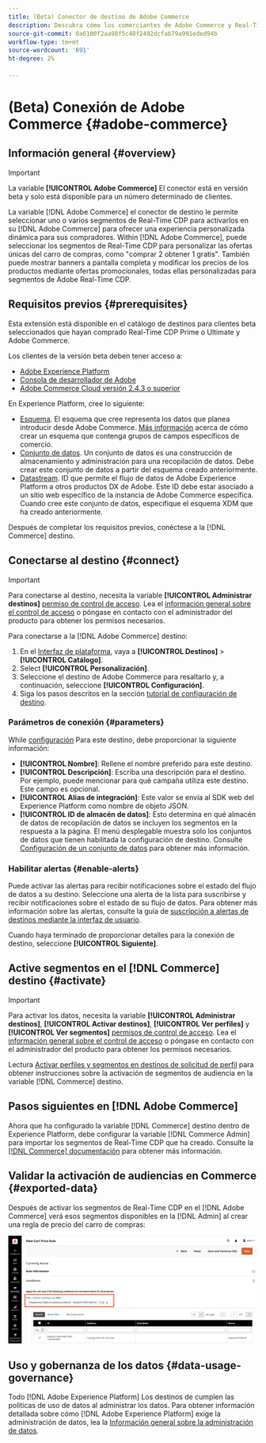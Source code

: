 ```yaml
---
title: (Beta) Conector de destino de Adobe Commerce
description: Descubra cómo los comerciantes de Adobe Commerce y Real-Time CDP pueden personalizar la experiencia de compra al ofrecer contenido y promociones de sitio altamente relevantes, personalizados para los segmentos de clientes creados y administrados dentro de Real-Time CDP.
source-git-commit: 0a6100f2aa98f5c40f2492dcfab79a991eded94b
workflow-type: tm+mt
source-wordcount: '691'
ht-degree: 2%

---
```


# (Beta) Conexión de Adobe Commerce {#adobe-commerce}

## Información general {#overview}

>[!IMPORTANT]
> 
>La variable **[!UICONTROL Adobe Commerce]** El conector está en versión beta y solo está disponible para un número determinado de clientes.

La variable [!DNL Adobe Commerce] el conector de destino le permite seleccionar uno o varios segmentos de Real-Time CDP para activarlos en su [!DNL Adobe Commerce] para ofrecer una experiencia personalizada dinámica para sus compradores. Within [!DNL Adobe Commerce], puede seleccionar los segmentos de Real-Time CDP para personalizar las ofertas únicas del carro de compras, como &quot;comprar 2 obtener 1 gratis&quot;. También puede mostrar banners a pantalla completa y modificar los precios de los productos mediante ofertas promocionales, todas ellas personalizadas para segmentos de Adobe Real-Time CDP.

<!--## Use cases {#use-cases}

To help you better understand how and when you should use the *YourDestination* destination, here are sample use cases that Adobe Experience Platform customers can solve by using this destination.

### Use case #1 {#use-case-1}

*For mobile messaging platforms:*

*A home rental and sales platform wants to push mobile notifications to customers' Android and iOS devices to let them know that there are 100 updated listings in the area where they previously searched for a rental.*

### Use case #2 {#use-case-2}

*For social network platforms:*

*An athletic apparel brand wants to reach existing customers through their social media accounts. The apparel brand can ingest email addresses from their own CRM to Adobe Experience Platform, build segments from their own offline data, and send these segments to YourDestination, to display ads in their customers' social media feeds.*-->

## Requisitos previos {#prerequisites}

Esta extensión está disponible en el catálogo de destinos para clientes beta seleccionados que hayan comprado Real-Time CDP Prime o Ultimate y Adobe Commerce.

Los clientes de la versión beta deben tener acceso a:

- [Adobe Experience Platform](https://experience.adobe.com/)
- [Consola de desarrollador de Adobe](https://developer.adobe.com/developer-console/docs/guides/getting-started/)
- [Adobe Commerce Cloud versión 2.4.3 o superior](https://business.adobe.com/products/magento/magento-commerce.html)

En Experience Platform, cree lo siguiente:

- [Esquema](../../../xdm/schema/composition.md). El esquema que cree representa los datos que planea introducir desde Adobe Commerce. [Más información](https://experienceleague.adobe.com/docs/commerce-merchant-services/experience-platform-connector/fundamentals/update-xdm.html) acerca de cómo crear un esquema que contenga grupos de campos específicos de comercio.
- [Conjunto de datos](../../../catalog/datasets/user-guide.md#create). Un conjunto de datos es una construcción de almacenamiento y administración para una recopilación de datos. Debe crear este conjunto de datos a partir del esquema creado anteriormente.
- [Datastream](../../../edge/datastreams/overview.md#create). ID que permite el flujo de datos de Adobe Experience Platform a otros productos DX de Adobe. Este ID debe estar asociado a un sitio web específico de la instancia de Adobe Commerce específica. Cuando cree este conjunto de datos, especifique el esquema XDM que ha creado anteriormente.

Después de completar los requisitos previos, conéctese a la [!DNL Commerce] destino.

## Conectarse al destino {#connect}

>[!IMPORTANT]
> 
>Para conectarse al destino, necesita la variable **[!UICONTROL Administrar destinos]** [permiso de control de acceso](/help/access-control/home.md#permissions). Lea el [información general sobre el control de acceso](/help/access-control/ui/overview.md) o póngase en contacto con el administrador del producto para obtener los permisos necesarios.

Para conectarse a la [!DNL Adobe Commerce] destino:

1. En el [Interfaz de plataforma](https://experience.adobe.com/platform/), vaya a **[!UICONTROL Destinos]** > **[!UICONTROL Catálogo]**.
1. Select **[!UICONTROL Personalización]**.
1. Seleccione el destino de Adobe Commerce para resaltarlo y, a continuación, seleccione **[!UICONTROL Configuración]**.
1. Siga los pasos descritos en la sección [tutorial de configuración de destino](../../ui/connect-destination.md).

### Parámetros de conexión {#parameters}

While [configuración](../../ui/connect-destination.md) Para este destino, debe proporcionar la siguiente información:

- **[!UICONTROL Nombre]**: Rellene el nombre preferido para este destino.
- **[!UICONTROL Descripción]**: Escriba una descripción para el destino. Por ejemplo, puede mencionar para qué campaña utiliza este destino. Este campo es opcional.
- **[!UICONTROL Alias de integración]**: Este valor se envía al SDK web del Experience Platform como nombre de objeto JSON.
- **[!UICONTROL ID de almacén de datos]**: Esto determina en qué almacén de datos de recopilación de datos se incluyen los segmentos en la respuesta a la página. El menú desplegable muestra solo los conjuntos de datos que tienen habilitada la configuración de destino. Consulte [Configuración de un conjunto de datos](../../../edge/datastreams/overview.md) para obtener más información.

### Habilitar alertas {#enable-alerts}

Puede activar las alertas para recibir notificaciones sobre el estado del flujo de datos a su destino. Seleccione una alerta de la lista para suscribirse y recibir notificaciones sobre el estado de su flujo de datos. Para obtener más información sobre las alertas, consulte la guía de [suscripción a alertas de destinos mediante la interfaz de usuario](../../ui/alerts.md).

Cuando haya terminado de proporcionar detalles para la conexión de destino, seleccione **[!UICONTROL Siguiente]**.

## Active segmentos en el [!DNL Commerce] destino {#activate}

>[!IMPORTANT]
> 
>Para activar los datos, necesita la variable **[!UICONTROL Administrar destinos]**, **[!UICONTROL Activar destinos]**, **[!UICONTROL Ver perfiles]** y **[!UICONTROL Ver segmentos]** [permisos de control de acceso](/help/access-control/home.md#permissions). Lea el [información general sobre el control de acceso](/help/access-control/ui/overview.md) o póngase en contacto con el administrador del producto para obtener los permisos necesarios.

Lectura [Activar perfiles y segmentos en destinos de solicitud de perfil](../../ui/activate-profile-request-destinations.md) para obtener instrucciones sobre la activación de segmentos de audiencia en la variable [!DNL Commerce] destino.

## Pasos siguientes en [!DNL Adobe Commerce]

Ahora que ha configurado la variable [!DNL Commerce] destino dentro de Experience Platform, debe configurar la variable [!DNL Commerce Admin] para importar los segmentos de Real-Time CDP que ha creado. Consulte la [[!DNL Commerce] documentación](https://experienceleague.adobe.com/docs/commerce-admin/marketing/promotions/cart-rules/customer-segment-rtcdp.html) para obtener más información.

## Validar la activación de audiencias en Commerce {#exported-data}

Después de activar los segmentos de Real-Time CDP en el [!DNL Adobe Commerce] verá esos segmentos disponibles en la [!DNL Admin] al crear una regla de precio del carro de compras:

![Administrador de Adobe Commerce](../../assets/catalog/personalization/adobe-commerce/rtcdp-in-admin.png)

## Uso y gobernanza de los datos {#data-usage-governance}

Todo [!DNL Adobe Experience Platform] Los destinos de cumplen las políticas de uso de datos al administrar los datos. Para obtener información detallada sobre cómo [!DNL Adobe Experience Platform] exige la administración de datos, lea la [Información general sobre la administración de datos](/help/data-governance/home.md).
